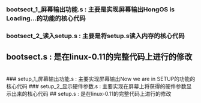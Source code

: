 ### bootsect_1_屏幕输出功能.s : 主要是实现屏幕输出HongOS is Loading...的功能的核心代码
### bootsect_2_读入setup.s    : 主要是将setup.s读入内存的核心代码
## bootsect.s   :   是在linux-0.11的完整代码上进行的修改 
</br>
### setup_1_屏幕输出功能.s   :  主要实现屏幕输出Now we are in SETUP的功能的核心代码
### setup_2_显示硬件参数.s   :  主要实现在屏幕上将获得的硬件参数显示出来的核心代码
## setup.s   :   是在linux-0.11的完整代码上进行的修改 
